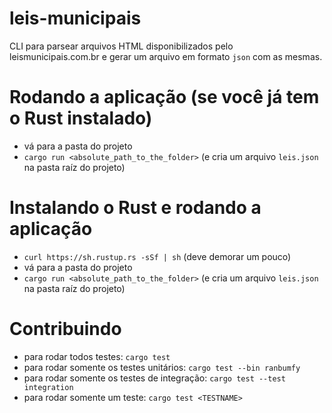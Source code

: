# leis-municipais

CLI para parsear arquivos HTML disponibilizados pelo leismunicipais.com.br e gerar um arquivo 
em formato `json` com as mesmas.

# Rodando a aplicação (se você já tem o Rust instalado)

* vá para a pasta do projeto
* `cargo run <absolute_path_to_the_folder>` (e cria um arquivo `leis.json` na pasta raíz do projeto)

# Instalando o Rust e rodando a aplicação

* `curl https://sh.rustup.rs -sSf | sh` (deve demorar um pouco)
* vá para a pasta do projeto
* `cargo run <absolute_path_to_the_folder>` (e cria um arquivo `leis.json` na pasta raíz do projeto)

# Contribuindo

* para rodar todos testes: `cargo test`
* para rodar somente os testes unitários: `cargo test --bin ranbumfy`
* para rodar somente os testes de integração: `cargo test --test integration`
* para rodar somente um teste: `cargo test <TESTNAME>`
